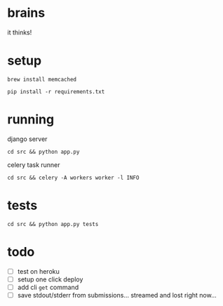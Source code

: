 # brains

it thinks!

# setup

```brew install memcached```

```pip install -r requirements.txt```

# running

django server

```cd src && python app.py```

celery task runner

```cd src && celery -A workers worker -l INFO```

# tests

```cd src && python app.py tests```

# todo

 - [ ] test on heroku
 - [ ] setup one click deploy
 - [ ] add cli `get` command
 - [ ] save stdout/stderr from submissions... streamed and lost right now...
